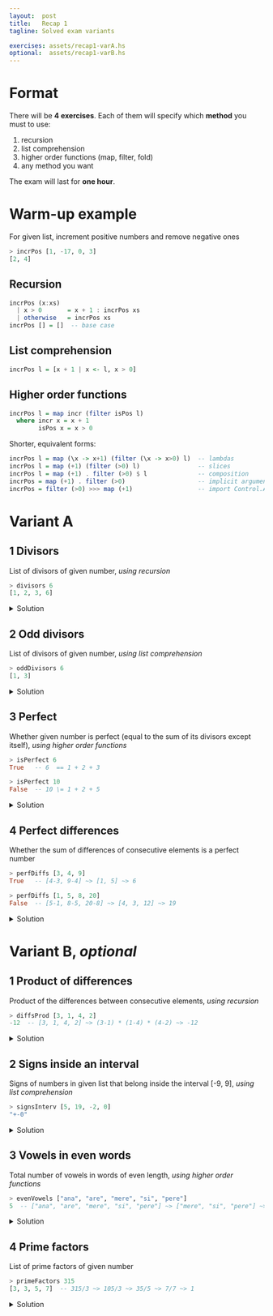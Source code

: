 ```yaml
---
layout:  post
title:   Recap 1
tagline: Solved exam variants

exercises: assets/recap1-varA.hs
optional:  assets/recap1-varB.hs
---
```

# Format

There will be **4 exercises**. Each of them will specify which **method** you must to use:

1. recursion
2. list comprehension
3. higher order functions (map, filter, fold)
4. any method you want

The exam will last for **one hour**.



# Warm-up example


For given list, increment positive numbers and remove negative ones

```haskell
> incrPos [1, -17, 0, 3]
[2, 4]
```



## Recursion

```haskell
incrPos (x:xs)
  | x > 0       = x + 1 : incrPos xs
  | otherwise   = incrPos xs
incrPos [] = []  -- base case
```



## List comprehension

```haskell
incrPos l = [x + 1 | x <- l, x > 0]
```



## Higher order functions


```haskell
incrPos l = map incr (filter isPos l)
  where incr x = x + 1
        isPos x = x > 0
```


Shorter, equivalent forms:

```haskell
incrPos l = map (\x -> x+1) (filter (\x -> x>0) l)  -- lambdas
incrPos l = map (+1) (filter (>0) l)                -- slices
incrPos l = map (+1) . filter (>0) $ l              -- composition
incrPos = map (+1) . filter (>0)                    -- implicit arguments
incrPos = filter (>0) >>> map (+1)                  -- import Control.Arrow
```



# Variant A

## 1 Divisors

List of divisors of given number, *using recursion*

```haskell
> divisors 6
[1, 2, 3, 6]
```

<details markdown="1">
  <summary>Solution</summary>

```haskell
divisors :: Int -> [Int]
divisors n = helper 1  -- start with candidate 1
  where helper cand
          | n `mod` cand == 0  = cand : helper (cand+1)  -- is a divisor, keep it
          | cand > n           = []  -- candidate incremented up to n
          | otherwise          = helper (cand+1)  -- just move to the next candidate
```

</details>



## 2 Odd divisors

List of divisors of given number, *using list comprehension*

```haskell
> oddDivisors 6
[1, 3]
```



<details markdown="1">
  <summary>Solution</summary>

```haskell
oddDivisors :: Int -> [Int]
oddDivisors n = [ cand | cand <- [1..n], n `mod` cand == 0, odd cand ]
```

**Bonus** _using higher order functions_:

```haskell
oddDivisors n = filter isOddDivisor [1..n]
  where isOddDivisor cand = n `mod` cand == 0 && odd cand

oddDivisors n = filter (\cand -> n `mod` cand == 0 && odd cand) [1..n] -- or with lambdas
```

</details>



## 3 Perfect

Whether given number is perfect (equal to the sum of its divisors except itself), *using higher order functions*

```haskell
> isPerfect 6
True   -- 6  == 1 + 2 + 3

> isPerfect 10
False  -- 10 \= 1 + 2 + 5
```

<details markdown="1">
  <summary>Solution</summary>


```haskell
isPerfect :: Int -> Bool
isPerfect n = n == sum properDivisors  -- or just n == sum (divisors n) - n
  where properDivisors = filter (\cand -> n `mod` cand == 0) [1..n-1]
```

</details>



## 4 Perfect differences

Whether the sum of differences of consecutive elements is a perfect number

```haskell
> perfDiffs [3, 4, 9]
True   -- [4-3, 9-4] ~> [1, 5] ~> 6

> perfDiffs [1, 5, 8, 20]
False  -- [5-1, 8-5, 20-8] ~> [4, 3, 12] ~> 19
```

<details markdown="1">
  <summary>Solution</summary>

```haskell
perfDiffs :: [Int] -> Bool
perfDiffs l = isPerfect (sum (consecDiffs l)
where consecDiffs []  = []  -- no elements
      consecDiffs [_] = []  -- just one element
      consecDiffs (first:second:rest) = second - first : consecDiffs (second:rest)
```

**Bonus** _using higher order functions_:

```haskell
perfDiffs = consecPairs >>> map pairDiff >>> sum >>> isPerfect
  where consecPairs l = tail l `zip` l  -- [1, 2, 3] ~> [2, 3] `zip` [1, 2, 3] ~> [(2, 1), (3, 2)]
        pairDiff (a, b) = a - b  -- equivalent to pairDiff = uncurry (-)
```

Composition without `Control.Arrow`:

```haskell
perfDiffs l = isPerfect . sum . map pairDiff $ consecPairs
  where ...  -- same as above
```

With parentheses:

```haskell
perfDiffs l = isPerfect(sum(map pairDiff consecPairs))
  where ...  -- same as above
```

</details>



# Variant B, _optional_

## 1 Product of differences

Product of the differences between consecutive elements, *using recursion*

```haskell
> diffsProd [3, 1, 4, 2]
-12  -- [3, 1, 4, 2] ~> (3-1) * (1-4) * (4-2) ~> -12
```

<details markdown="1">
  <summary>Solution</summary>

```haskell
diffsProd :: [Int] -> Int
diffsProd []  = 1  -- multiplication identity
diffsProd [_] = 1  -- only one element left, can't compute any more differences
diffsProd (first:second:rest) = (first - second) * diffsProd rest
```

</details>



## 2 Signs inside an interval

Signs of numbers in given list that belong inside the interval [-9, 9], *using list comprehension*

```haskell
> signsInterv [5, 19, -2, 0]
"+-0"
```

<details markdown="1">
  <summary>Solution</summary>

```haskell
signsInterv :: [Int] -> String
signsInterv l = [sign x | x <- l, isInInterval x]
  where sign x
          | x > 0     = '+'
          | x < 0     = '-'
          | x == 0    = '0'
        isInInterval x = x >= -9 && x <= 9
```

**Bonus** _using recursion_:

```haskell
signsInterv [] = ""
signsInterv (x:xs)
  | isInInterval x   = sign x : signsInterv xs
  | otherwise        = signsInterv xs
  where ... -- same as above
```

**Bonus** _using higher order functions_:

```haskell
signsInterv = map sign . filter isInInterval

signsInterv = filter isInInterval >>> map sign  -- equivalent
```

</details>



## 3 Vowels in even words

Total number of vowels in words of even length, *using higher order functions*

```haskell
> evenVowels ["ana", "are", "mere", "si", "pere"]
5  -- ["ana", "are", "mere", "si", "pere"] ~> ["mere", "si", "pere"] ~> ["ee", "i", "ee"] ~> [2, 1, 2] ~> 5
```

<details markdown="1">
  <summary>Solution</summary>

```haskell
evenVowels :: [String] -> Int
evenVowels = filter (even . length) >>> map onlyVowels >>> map length >>> sum
    where onlyVowels = filter isVowel
          isVowel = (`elem` "aeiou")
```

</details>



## 4 Prime factors

List of prime factors of given number

```haskell
> primeFactors 315
[3, 3, 5, 7]  -- 315/3 ~> 105/3 ~> 35/5 ~> 7/7 ~> 1
```

<details markdown="1">
  <summary>Solution</summary>

```haskell
primeFactors :: Int -> [Int]
primeFactors 1 = []  -- 1 has no factors but it is not prime
primeFactors n
  | factors == []   = [n]  -- no factors, the number is prime: primeFactors 11 = [11]
  | otherwise       = smFact : primeFactors (n `div` smFact)  -- keep the factor continue after we divided by it
    where smFact  = head factors  -- smallest factor (if n is divisible by 4 then it is surely divisible by 2)
          factors = factors = tail (divisors n) -- divisors except 1, or: facotrs = filter (\d -> (n `mod` d) == 0) [2..n-1]
```

</details>
